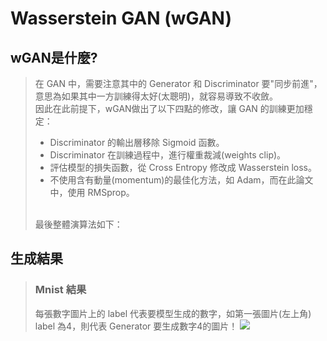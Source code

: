 # **Wasserstein GAN (wGAN)**
 
## wGAN是什麼?
>在 GAN 中，需要注意其中的 Generator 和 Discriminator 要"同步前進"，意思為如果其中一方訓練得太好(太聰明)，就容易導致不收斂。<br>
>因此在此前提下，wGAN做出了以下四點的修改，讓 GAN 的訓練更加穩定：
> - Discriminator 的輸出層移除 Sigmoid 函數。
> - Discriminator 在訓練過程中，進行權重裁減(weights clip)。
> - 評估模型的損失函數，從 Cross Entropy 修改成 Wasserstein loss。
> - 不使用含有動量(momentum)的最佳化方法，如 Adam，而在此論文中，使用 RMSprop。
> <br>
>最後整體演算法如下：
>
## 生成結果
> ### Mnist 結果
> 每張數字圖片上的 label 代表要模型生成的數字，如第一張圖片(左上角) label 為4，則代表 Generator 要生成數字4的圖片！
>![](https://github.com/Min-Syue/wGAN/blob/main/wGAN_4000epochs_mnist.gif)
